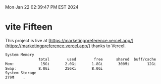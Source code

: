 Mon Jan 22 02:39:47 PM EST 2024

# vite Fifteen


This project is live at [https://marketingpreference.vercel.app/](https://marketingpreference.vercel.app/) thanks to Vercel.

```bash
System Memory
               total        used        free      shared  buff/cache   available
Mem:            15Gi       2.0Gi       1.8Gi       300Mi        12Gi        13Gi
Swap:          8.0Gi       256Ki       8.0Gi
System Storage
279M	.
```
```bash
